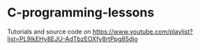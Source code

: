 # C-programming-lessons
Tutorials and source code on
https://www.youtube.com/playlist?list=PL9lkEHy8EJU-AdTbzEOXfy8rtPpg85djo
